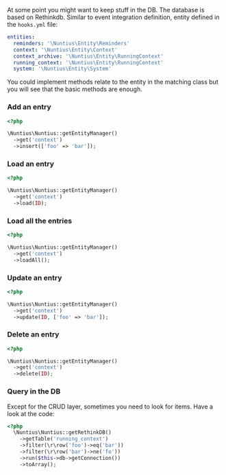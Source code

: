 At some point you might want to keep stuff in the DB. The database is based on 
Rethinkdb. Similar to event integration definition, entity defined in the 
`hooks.yml` file:
```yml
entities:
  reminders: '\Nuntius\Entity\Reminders'
  context: '\Nuntius\Entity\Context'
  context_archive: '\Nuntius\Entity\RunningContext'
  running_context: '\Nuntius\Entity\RunningContext'
  system: '\Nuntius\Entity\System'
```

You could implement methods relate to the entity in the matching class but you
will see that the basic methods are enough.

### Add an entry

```php
<?php

\Nuntius\Nuntius::getEntityManager()
  ->get('context')
  ->insert(['foo' => 'bar']);
```

### Load an entry

```php
<?php

\Nuntius\Nuntius::getEntityManager()
  ->get('context')
  ->load(ID);
```

### Load all the entries

```php
<?php

\Nuntius\Nuntius::getEntityManager()
  ->get('context')
  ->loadAll();
```

### Update an entry

```php
<?php

\Nuntius\Nuntius::getEntityManager()
  ->get('context')
  ->update(ID, ['foo' => 'bar']);
```

### Delete an entry

```php
<?php

\Nuntius\Nuntius::getEntityManager()
  ->get('context')
  ->delete(ID);
```

### Query in the DB
Except for the CRUD layer, sometimes you need to look for items. Have a look at
the code:
```php
<?php
  \Nuntius\Nuntius::getRethinkDB()
    ->getTable('running_context')
    ->filter(\r\row('foo')->eq('bar'))
    ->filter(\r\row('bar')->ne('fo'))
    ->run($this->db->getConnection())
    ->toArray();
```
